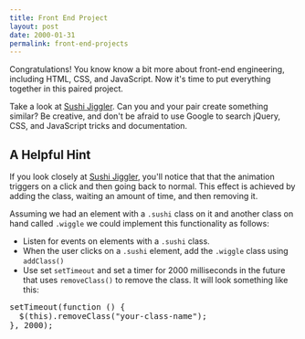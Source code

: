 ```yaml
---
title: Front End Project
layout: post
date: 2000-01-31
permalink: front-end-projects
---
```


Congratulations! You know know a bit more about front-end engineering, including HTML, CSS, and JavaScript. Now it's time to put everything together in this paired project. 

Take a look at [Sushi Jiggler](https://jenniferdewalt.com/sushi_jiggler.html). Can you and your pair create something similar? Be creative, and don't be afraid to use Google to search jQuery, CSS, and JavaScript tricks and documentation. 

## A Helpful Hint

If you look closely at [Sushi Jiggler](https://jenniferdewalt.com/sushi_jiggler.html), you'll notice that that the animation triggers on a click and then going back to normal. This effect is achieved by adding the class, waiting an amount of time, and then removing it.

Assuming we had an element with a `.sushi` class on it and another class on hand called `.wiggle` we could implement this functionality as follows:

- Listen for events on elements with a `.sushi` class.
- When the user clicks on a `.sushi` element, add the `.wiggle` class using `addClass()`
- Use set `setTimeout` and set a timer for 2000 milliseconds in the future that uses `removeClass()` to remove the class. It will look something like this:

<pre>
setTimeout(function () {
  $(this).removeClass("your-class-name");
}, 2000);
</pre>
